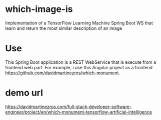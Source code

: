 # which-image-is
Implementation of a TensorFlow Learning Machine Spring Boot WS that learn and return the most similar description of an image

# Use
This Spring Boot application is a REST WebService that is execute from a frontend web part. For example, i use this Angular project as a frontend https://github.com/davidmartinezros/which-monument.

# demo url
https://davidmartinezros.com/full-stack-developer-software-engineer/project/en/which-monument-tensorflow-artificial-intelligence
